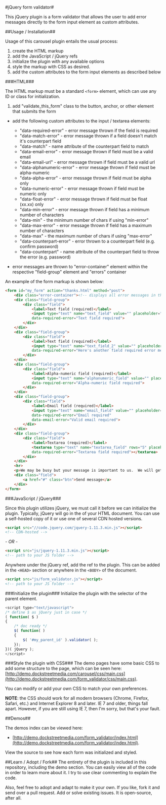 #jQuery form validator#

This jQuery plugin is a form validator that allows the user to add error messages directly to the form input element as custom attributes.

##Usage / Installation##

Usage of this carousel plugin entails the usual process:
1. create the HTML markup
2. add the JavaScript / jQuery refs
3. initialize the plugin with any available options
4. style the markup with CSS as desired.
5. add the custom attributes to the form input elements as described below

###HTML###

The HTML markup must be a standard `<form>` element, which can use any ID or class for initialization.
1. add "validate_this_form" class to the button, anchor, or other element that submits the form
- add the following custom attributes to the input / textarea elements:
  - "data-required-error" - error message thrown if the field is required
  - "data-match-error" - error message thrown if a field doesn't match it's counterpart field
  - "data-match" - name attribute of the counterpart field to match
  - "data-email-error" - error message thrown if field must be a valid email
  - "data-email-url" - error message thrown if field must be a valid url
  - "data-alphanumeric-error" - error message thrown if field must be alpha-numeric
  - "data-alpha-error" - error message thrown if field must be alpha only
  - "data-numeric-error" - error message thrown if field must be numeric only
  - "data-float-error" - error message thrown if field must be float (xx.xx) only
  - "data-min-error" - error message thrown if field has a minimum number of characters
  - "data-min" - the minimum number of chars if using "min-error"
  - "data-max-error" - error message thrown if field has a maximum number of characters
  - "data-max" - the maximum number of chars if using "max-error"
  - "data-counterpart-error" - error thrown to a counterpart field (e.g. confirm password)
  - "data-counterpart" - name attribute of the counterpart field to throw the error (e.g. password)

- error messages are thrown to "error-container" element within the respective "field-group" element and "errors" container

An example of the form markup is shown below:

```html
<form id="my_form" action="thanks.html" method="post">
    <div class="error-container"><!-- displays all error messages in the form via JS --></div>
    <div class="field-group">
        <div class="field">
            <label>Text field (required)</label>
            <input type="text" name="text_field" value="" placeholder="Text field (required)"
            data-required-error="Text field required">
        </div>
    </div>
    <div class="field-group">
        <div class="field">
            <label>Text field (required)</label>
            <input type="text" name="text_field_2" value="" placeholder="Text field (required)"
            data-required-error="Here's another field required error message!">
        </div>
    </div>
    <div class="field-group">
        <div class="field">
            <label>Alpha-numeric field (required)</label>
            <input type="text" name="alphanumeric_field" value="" placeholder="Alpha-numeric field (required)"
            data-required-error="Alpha-numeric field required">
        </div>
    </div>
    <div class="field-group">
        <div class="field">
            <label>Email field (required)</label>
            <input type="text" name="email_field" value="" placeholder="Email field (required)"
            data-required-error="Email required"
            data-email-error="Valid email required">
        </div>
    </div>
    <div class="field-group">
        <div class="field">
            <label>Textarea (required)</label>
            <textarea type="text" name="textarea_field" rows="5" placeholder="Textarea field"
            data-required-error="Textarea field required"></textarea>
        </div>
    </div>
    <hr>
    <p>We may be busy but your message is important to us.  We will get back to you as soon as we can.</p>
    <div class="field">
        <a href="#" class="btn">Send message</a>
    </div>
</form>
```

###JavaScript / jQuery###

Since this plugin utilizes jQuery, we must call it before we can initialize the plugin.  Typically, jQuery will go in the <HEAD> of your HTML document.  You can use a self-hosted copy of it or use one of several CDN hosted versions.  

```html
<script src="//code.jquery.com/jquery-1.11.3.min.js"></script>
<!-- CDN-hosted -->
```

_- OR -_

```html
<script src="js/jquery-1.11.3.min.js"></script>
<!-- path to your JS folder -->
```

Anywhere under the jQuery ref, add the ref to the plugin.  This can be added in the `<HEAD>` section or anywhere in the `<BODY>` of the document.

```html
<script src="js/form_validator.js"></script>
<!-- path to your JS folder -->
```

###Initialize the plugin###
Initialize the plugin with the selector of the parent element.

```javascript
<script type="text/javascript">
/* define $ as jQuery just in case */
( function( $ )
{
    /* doc ready */
    $( function( )
    {
        $( '#my_parent_id' ).validator( );
    });
})( jQuery );
</script>
```

###Style the plugin with CSS###
The demo pages have some basic CSS to add some structure to the page, which can be seen here: [http://demo.dockstreetmedia.com/carousel/css/main.css](http://demo.dockstreetmedia.com/form_validator/css/main.css).  

You can modify or add your own CSS to match your own preferences.

**NOTE**: the CSS should work for all modern browsers (Chrome, Firefox, Safari, etc.) and Internet Explorer 8 and later.  IE 7 and older, things fall apart.  However, if you are still using IE 7, then I'm sorry, but that's your fault.

##Demos##

The demos index can be viewed here:
- [http://demo.dockstreetmedia.com/form_validator/index.html](http://demo.dockstreetmedia.com/form_validator/index.html).  

View the source to see how each form was initialized and styled.

##Learn / Adopt / Fork##
The entirety of the plugin is included in this repository, including the demo section.  You can easily view all of the code in order to learn more about it.  I try to use clear commenting to explain the code.

Also, feel free to adopt and adapt to make it your own.  If you like, fork it and send over a pull request.  Add or solve existing issues.  It is open-source, after all.
